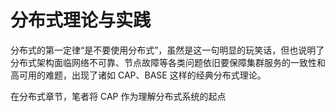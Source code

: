 # 分布式理论与实践

分布式的第一定律“是不要使用分布式”，虽然是这一句明显的玩笑话，但也说明了分布式架构面临网络不可靠、节点故障等各类问题依旧要保障集群服务的一致性和高可用的难题，出现了诸如 CAP、BASE 这样的经典分布式理论。

在分布式章节，笔者将 CAP 作为理解分布式系统的起点



